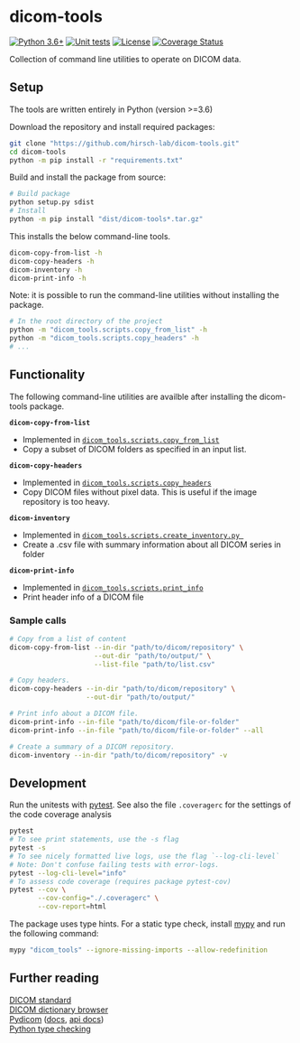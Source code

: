 # dicom-tools


[![Python 3.6+](https://img.shields.io/badge/python-3.6+-blue.svg)](https://www.python.org/downloads/)
[![Unit tests](https://github.com/hirsch-lab/dicom-tools/actions/workflows/unittest.yml/badge.svg)](https://github.com/hirsch-lab/dicom-tools/actions/workflows/unittest.yml)
[![License](https://img.shields.io/pypi/l/roc-utils)](https://github.com/hirsch-lab/dicom-tools/blob/main/LICENSE)
[![Coverage Status](https://coveralls.io/repos/github/hirsch-lab/dicom-tools/badge.svg?branch=develop)](https://coveralls.io/github/hirsch-lab/dicom-tools?branch=develop)

Collection of command line utilities to operate on DICOM data.

## Setup


The tools are written entirely in Python (version >=3.6)

Download the repository and install required packages:

```bash
git clone "https://github.com/hirsch-lab/dicom-tools.git"
cd dicom-tools
python -m pip install -r "requirements.txt"
```

Build and install the package from source:

```bash
# Build package
python setup.py sdist
# Install
python -m pip install "dist/dicom-tools*.tar.gz"
```

This installs the below command-line tools. 

```bash
dicom-copy-from-list -h
dicom-copy-headers -h
dicom-inventory -h
dicom-print-info -h
```

Note: it is possible to run the command-line utilities without installing the package. 

```bash
# In the root directory of the project
python -m "dicom_tools.scripts.copy_from_list" -h
python -m "dicom_tools.scripts.copy_headers" -h
# ...
```


## Functionality

The following command-line utilities are availble after installing the dicom-tools package.

**`dicom-copy-from-list`**

- Implemented in [`dicom_tools.scripts.copy_from_list`](https://github.com/hirsch-lab/dicom-tools/blob/main/dicom_tools/scripts/copy_from_list.py)
- Copy a subset of DICOM folders as specified in an input list.


**`dicom-copy-headers`**

- Implemented in [`dicom_tools.scripts.copy_headers`](https://github.com/hirsch-lab/dicom-tools/blob/main/dicom_tools/scripts/copy_headers.py)
- Copy DICOM files without pixel data. This is useful if the image repository is too heavy.

**`dicom-inventory`**

- Implemented in [`dicom_tools.scripts.create_inventory.py `](https://github.com/hirsch-lab/dicom-tools/blob/main/dicom_tools/scripts/create_inventory.py)
- Create a .csv file with summary information about all DICOM series in folder

**`dicom-print-info`**

- Implemented in [`dicom_tools.scripts.print_info`](https://github.com/hirsch-lab/dicom-tools/blob/main/dicom_tools/scripts/print_info.py)
- Print header info of a DICOM file 


### Sample calls

```bash
# Copy from a list of content
dicom-copy-from-list --in-dir "path/to/dicom/repository" \
                     --out-dir "path/to/output/" \
                     --list-file "path/to/list.csv"

# Copy headers.
dicom-copy-headers --in-dir "path/to/dicom/repository" \
                   --out-dir "path/to/output/"

# Print info about a DICOM file.
dicom-print-info --in-file "path/to/dicom/file-or-folder"
dicom-print-info --in-file "path/to/dicom/file-or-folder" --all

# Create a summary of a DICOM repository.
dicom-inventory --in-dir "path/to/dicom/repository" -v
```


## Development

Run the unitests with [pytest](https://docs.pytest.org/en/stable/). See also the file `.coveragerc` for the settings of the code coverage analysis

```bash
pytest
# To see print statements, use the -s flag
pytest -s 
# To see nicely formatted live logs, use the flag `--log-cli-level`
# Note: Don't confuse failing tests with error-logs. 
pytest --log-cli-level="info"
# To assess code coverage (requires package pytest-cov)
pytest --cov \
       --cov-config="./.coveragerc" \
       --cov-report=html
```

The package uses type hints. For a static type check, install [mypy](http://mypy-lang.org/) and run the following command:

```bash
mypy "dicom_tools" --ignore-missing-imports --allow-redefinition
```

## Further reading

[DICOM standard](https://www.dicomstandard.org/current)  
[DICOM dictionary browser](https://dicom.innolitics.com/ciods)  
[Pydicom](https://pydicom.github.io/) ([docs](https://pydicom.github.io/pydicom/stable/), [api docs](https://dicomweb-client.readthedocs.io/en/latest/))   
[Python type checking](https://realpython.com/python-type-checking)